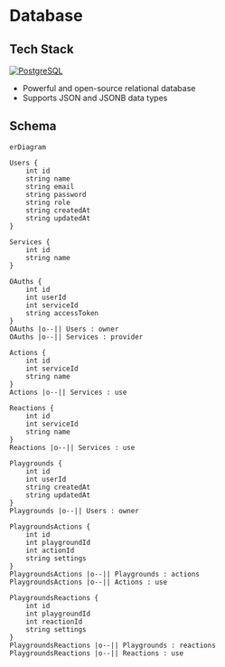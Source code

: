 # Database

## Tech Stack

[![PostgreSQL](https://img.shields.io/badge/PostgreSQL-316192?style=for-the-badge&logo=postgresql&logoColor=white)](https://www.postgresql.org/)

- Powerful and open-source relational database
- Supports JSON and JSONB data types

## Schema

```mermaid
erDiagram

Users {
    int id
    string name
    string email
    string password
    string role
    string createdAt
    string updatedAt
}

Services {
    int id
    string name
}

OAuths {
    int id
    int userId
    int serviceId
    string accessToken
}
OAuths |o--|| Users : owner
OAuths |o--|| Services : provider

Actions {
    int id
    int serviceId
    string name
}
Actions |o--|| Services : use

Reactions {
    int id
    int serviceId
    string name
}
Reactions |o--|| Services : use

Playgrounds {
    int id
    int userId
    string createdAt
    string updatedAt
}
Playgrounds |o--|| Users : owner

PlaygroundsActions {
    int id
    int playgroundId
    int actionId
    string settings
}
PlaygroundsActions |o--|| Playgrounds : actions
PlaygroundsActions |o--|| Actions : use

PlaygroundsReactions {
    int id
    int playgroundId
    int reactionId
    string settings
}
PlaygroundsReactions |o--|| Playgrounds : reactions
PlaygroundsReactions |o--|| Reactions : use
```
